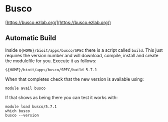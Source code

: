 # Busco

[https://busco.ezlab.org/](https://busco.ezlab.org/)

## Automatic Build

Inside `${HOME}/bioit/apps/busco/SPEC` there is a script called `build`. This just requires the version number and will download, compile, install and create the modulefile for you. Execute it as follows:

    ${HOME}/bioit/apps/busco/SPEC/build 5.7.1

When that completes check that the new version is available using:

    module avail busco

If that shows as being there you can test it works with:

    module load busco/5.7.1
    which busco
    busco --version
